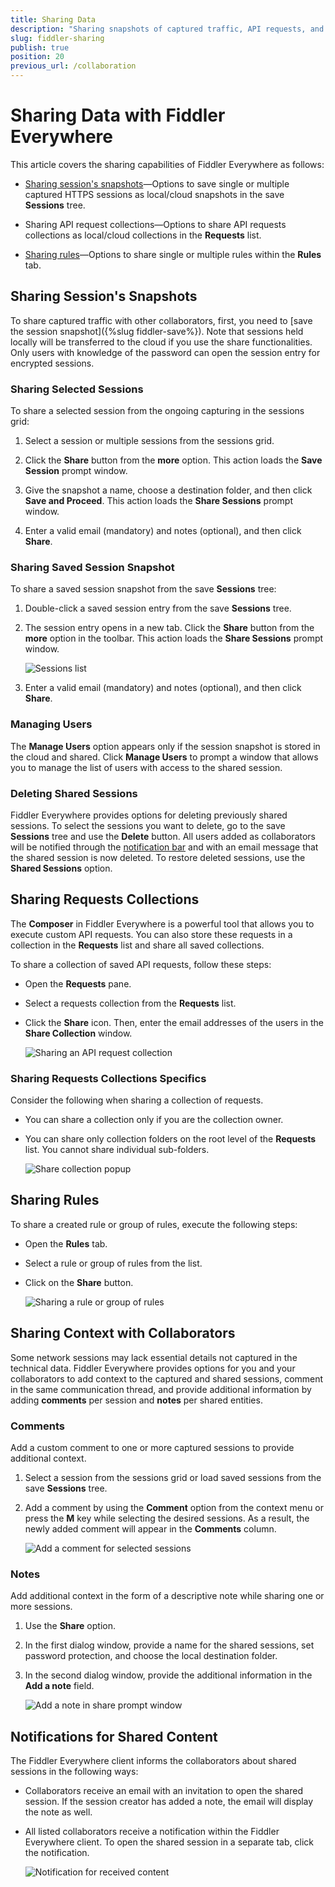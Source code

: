 ```yaml
---
title: Sharing Data
description: "Sharing snapshots of captured traffic, API requests, and rules with the Fiddler Everywhere web-debugging proxy application."
slug: fiddler-sharing
publish: true
position: 20
previous_url: /collaboration
---
```


# Sharing Data with Fiddler Everywhere

This article covers the sharing capabilities of Fiddler Everywhere as follows:

- [Sharing session's snapshots](#sharing-sessions-snapshotss)&mdash;Options to save single or multiple captured HTTPS sessions as local/cloud snapshots in the save **Sessions** tree.

- Sharing API request collections&mdash;Options to share API requests collections as local/cloud collections in the **Requests** list.

- [Sharing rules](#sharing-rules)&mdash;Options to share single or multiple rules within the **Rules** tab.

## Sharing Session's Snapshots

To share captured traffic with other collaborators, first, you need to [save the session snapshot]({%slug fiddler-save%}). Note that sessions held locally will be transferred to the cloud if you use the share functionalities. Only users with knowledge of the password can open the session entry for encrypted sessions.

### Sharing Selected Sessions

To share a selected session from the ongoing capturing in the sessions grid:

1. Select a session or multiple sessions from the sessions grid.
 
1. Click the **Share** button from the **more** option. This action loads the **Save Session** prompt window. 

1. Give the snapshot a name, choose a destination folder, and then click **Save and Proceed**. This action loads the **Share Sessions** prompt window. 

1. Enter a valid email (mandatory) and notes (optional), and then click **Share**.

### Sharing Saved Session Snapshot

To share a saved session snapshot from the save **Sessions** tree:

1. Double-click a saved session entry from the save **Sessions** tree.

1. The session entry opens in a new tab. Click the **Share** button from the **more** option in the toolbar. This action loads the **Share Sessions** prompt window. 

    ![Sessions list](../images/collaboration/share-saved-toolbar-more.png)

1. Enter a valid email (mandatory) and notes (optional), and then click **Share**.

### Managing Users

The **Manage Users** option appears only if the session snapshot is stored in the cloud and shared. Click **Manage Users** to prompt a window that allows you to manage the list of users with access to the shared session.


### Deleting Shared Sessions

Fiddler Everywhere provides options for deleting previously shared sessions. To select the sessions you want to delete, go to the save **Sessions** tree and use the **Delete** button. All users added as collaborators will be notified through the [notification bar](#notifications-for-shared-content)  and with an email message that the shared session is now deleted. To restore deleted sessions, use the **Shared Sessions** option.


## Sharing Requests Collections

The **Composer** in Fiddler Everywhere is a powerful tool that allows you to execute custom API requests. You can also store these requests in a collection in the **Requests** list and share all saved collections.

To share a collection of saved API requests, follow these steps:

- Open the **Requests** pane.

- Select a requests collection from the **Requests** list.

- Click the **Share** icon. Then, enter the email addresses of the users in the **Share Collection** window.

    ![Sharing an API request collection](../images/collaboration/share-saved-request-collection.png)

### Sharing Requests Collections Specifics

Consider the following when sharing a collection of requests.

- You can share a collection only if you are the collection owner.

- You can share only collection folders on the root level of the **Requests** list. You cannot share individual sub-folders.  

    ![Share collection popup](../images/collaboration/share-saved-request-collection-prompt.png)

## Sharing Rules

To share a created rule or group of rules, execute the following steps:

- Open the **Rules** tab.

- Select a rule or group of rules from the list.

- Click on the **Share** button.

    ![Sharing a rule or group of rules](../images/collaboration/share-rules-toolbar.png)


## Sharing Context with Collaborators

Some network sessions may lack essential details not captured in the technical data. Fiddler Everywhere provides options for you and your collaborators to add context to the captured and shared sessions, comment in the same communication thread, and provide additional information by adding **comments** per session and **notes** per shared entities.

### Comments

Add a custom comment to one or more captured sessions to provide additional context.

1. Select a session from the sessions grid or load saved sessions from the save **Sessions** tree.

1. Add a comment by using the **Comment** option from the context menu or press the **M** key while selecting the desired sessions. As a result, the newly added comment will appear in the **Comments** column.

    ![Add a comment for selected sessions](../images/livetraffic/websessions/add-session-comment.png)

### Notes

Add additional context in the form of a descriptive note while sharing one or more sessions.

1. Use the **Share** option.

1. In the first dialog window, provide a name for the shared sessions, set password protection, and choose the local destination folder.
    
1. In the second dialog window, provide the additional information in the **Add a note** field.

    ![Add a note in share prompt window](../images/livetraffic/websessions/websessions-toolbar-share-shareprompt.png)

## Notifications for Shared Content

The Fiddler Everywhere client informs the collaborators about shared sessions in the following ways:
- Collaborators receive an email with an invitation to open the shared session. If the session creator has added a note, the email will display the note as well.
- All listed collaborators receive a notification within the Fiddler Everywhere client. To open the shared session in a separate tab, click the notification.

    ![Notification for received content](../images/settings/notifications-for-shared-content.png)